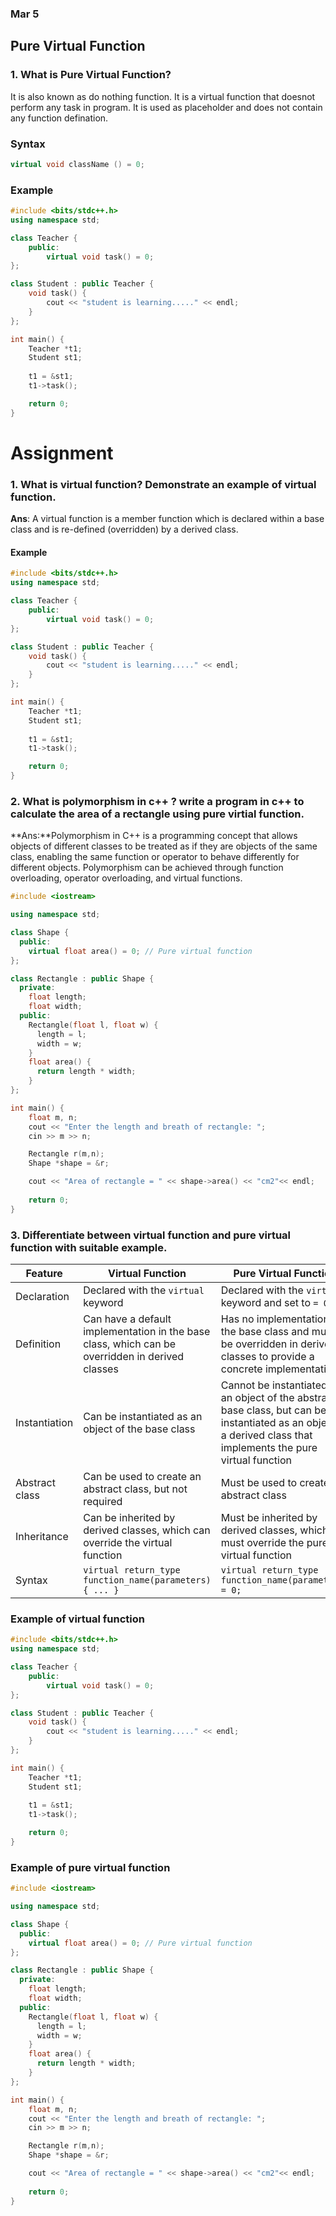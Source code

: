 ### Mar 5

## Pure Virtual Function

### 1. What is Pure Virtual Function?
It is also known as do nothing function. It is a virtual function that doesnot perform any task in program. It is used as placeholder and does not contain any function defination.

### Syntax

```cpp
virtual void className () = 0;
```

### Example

```cpp
#include <bits/stdc++.h>
using namespace std;

class Teacher {
    public:
        virtual void task() = 0;
};

class Student : public Teacher {
    void task() {
        cout << "student is learning....." << endl;
    }
};

int main() {
    Teacher *t1;
    Student st1;
    
    t1 = &st1;
    t1->task();

    return 0;
}
```

# Assignment

### 1. What is virtual function? Demonstrate an example of virtual function.
**Ans**: A virtual function is a member function which is declared within a base class and is re-defined (overridden) by a derived class.
#### Example
```cpp
#include <bits/stdc++.h>
using namespace std;

class Teacher {
    public:
        virtual void task() = 0;
};

class Student : public Teacher {
    void task() {
        cout << "student is learning....." << endl;
    }
};

int main() {
    Teacher *t1;
    Student st1;
    
    t1 = &st1;
    t1->task();

    return 0;
}
```

### 2. What is polymorphism in c++ ? write a program in c++ to calculate the area of a rectangle using pure virtial function.
**Ans:**Polymorphism in C++ is a programming concept that allows objects of different classes to be treated as if they are objects of the same class, enabling the same function or operator to behave differently for different objects. Polymorphism can be achieved through function overloading, operator overloading, and virtual functions.

```cpp
#include <iostream>

using namespace std;

class Shape {
  public:
    virtual float area() = 0; // Pure virtual function
};

class Rectangle : public Shape {
  private:
    float length;
    float width;
  public:
    Rectangle(float l, float w) {
      length = l;
      width = w;
    }
    float area() {
      return length * width;
    }
};

int main() {
    float m, n;
    cout << "Enter the length and breath of rectangle: ";
    cin >> m >> n;

    Rectangle r(m,n);
    Shape *shape = &r;

    cout << "Area of rectangle = " << shape->area() << "cm2"<< endl;
    
    return 0;
}
```

### 3. Differentiate between virtual function and pure virtual function with suitable example.

| Feature | Virtual Function | Pure Virtual Function |
| --- | --- | --- |
| Declaration | Declared with the `virtual` keyword | Declared with the `virtual` keyword and set to `= 0` |
| Definition | Can have a default implementation in the base class, which can be overridden in derived classes | Has no implementation in the base class and must be overridden in derived classes to provide a concrete implementation |
| Instantiation | Can be instantiated as an object of the base class | Cannot be instantiated as an object of the abstract base class, but can be instantiated as an object of a derived class that implements the pure virtual function |
| Abstract class | Can be used to create an abstract class, but not required | Must be used to create an abstract class |
| Inheritance | Can be inherited by derived classes, which can override the virtual function | Must be inherited by derived classes, which must override the pure virtual function |
| Syntax | `virtual return_type function_name(parameters) { ... }` | `virtual return_type function_name(parameters) = 0;` |

### Example of virtual function
```cpp
#include <bits/stdc++.h>
using namespace std;

class Teacher {
    public:
        virtual void task() = 0;
};

class Student : public Teacher {
    void task() {
        cout << "student is learning....." << endl;
    }
};

int main() {
    Teacher *t1;
    Student st1;
    
    t1 = &st1;
    t1->task();

    return 0;
}
```

### Example of pure virtual function
```cpp
#include <iostream>

using namespace std;

class Shape {
  public:
    virtual float area() = 0; // Pure virtual function
};

class Rectangle : public Shape {
  private:
    float length;
    float width;
  public:
    Rectangle(float l, float w) {
      length = l;
      width = w;
    }
    float area() {
      return length * width;
    }
};

int main() {
    float m, n;
    cout << "Enter the length and breath of rectangle: ";
    cin >> m >> n;

    Rectangle r(m,n);
    Shape *shape = &r;

    cout << "Area of rectangle = " << shape->area() << "cm2"<< endl;
    
    return 0;
}
```




